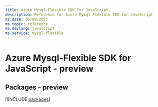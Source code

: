 ```yaml
---
title: Azure Mysql-Flexible SDK for JavaScript
description: Reference for Azure Mysql-Flexible SDK for JavaScript
ms.date: 05/08/2025
ms.topic: reference
ms.devlang: javascript
ms.service: mysql-flexible
---
```

# Azure Mysql-Flexible SDK for JavaScript - preview
## Packages - preview
[!INCLUDE [packages](mysql-flexible-index.md)]